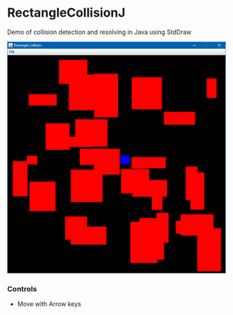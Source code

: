 # RectangleCollisionJ
Demo of collision detection and resolving in Java using StdDraw

![](https://github.com/Lulu1494/CSF-2016/raw/master/RectangleCollisionJ/2016-02-24_00-16-56.gif)

### Controls
* Move with Arrow keys
